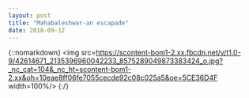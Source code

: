 ```yaml
---
layout: post
title: "Mahabaleshwar-an escapade"
date: 2018-09-12
---
```


{::nomarkdown}
<img src=https://scontent-bom1-2.xx.fbcdn.net/v/t1.0-9/42614671_2135396960042233_8575289049873383424_o.jpg?_nc_cat=104&_nc_ht=scontent-bom1-2.xx&oh=10eae8ff06fe7055cecde92c08c025a5&oe=5CE36D4F width=100%/>
{:/}

